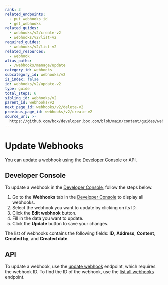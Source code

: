 ```yaml
---
rank: 3
related_endpoints:
  - put_webhooks_id
  - get_webhooks
related_guides:
  - webhooks/v2/create-v2
  - webhooks/v2/list-v2
required_guides:
  - webhooks/v2/list-v2
related_resources:
  - webhook
alias_paths:
  - /webhooks/manage/update
category_id: webhooks
subcategory_id: webhooks/v2
is_index: false
id: webhooks/v2/update-v2
type: guide
total_steps: 6
sibling_id: webhooks/v2
parent_id: webhooks/v2
next_page_id: webhooks/v2/delete-v2
previous_page_id: webhooks/v2/create-v2
source_url: >-
  https://github.com/box/developer.box.com/blob/main/content/guides/webhooks/v2/update-v2.md
---
```

# Update Webhooks

You can update a webhook using the [Developer Console][console] or API.

## Developer Console

To update a webhook in the [Developer Console][console], follow the steps below.

1. Go to the **Webhooks** tab in the [Developer Console][console] to display all webhooks.
2. Select the webhook you want to update by clicking on its ID.
3. Click the **Edit webhook** button.
4. Fill in the data you want to update.
5. Click the **Update** button to save your changes.

<Message type='notice'>

The list of webhooks contains the following fields:
**ID**, **Address**, **Content**, **Created by**,
and **Created date**.

</Message>

## API

To update a webhook, use the [update webhook][2] endpoint,
which requires the webhook ID. To find the ID of the webhook, use the
[list all webhooks][1] endpoint.

<Samples id='put_webhooks_id'>

</Samples>

[1]: g://webhooks/v2/list-v2
[2]: e://put-webhooks-id
[console]: https://app.box.com/developers/console